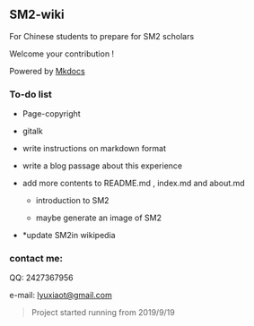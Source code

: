 ## SM2-wiki

For Chinese students to prepare for SM2 scholars

Welcome your contribution !

Powered by [Mkdocs](www.mkdocs.org)

### To-do list

- Page-copyright

- gitalk

- write instructions on markdown format

- write a blog passage about this experience

- add more contents to README.md , index.md and about.md

  - introduction to SM2 
  
  - maybe generate an image of SM2
  
- *update SM2in wikipedia


### contact me:

QQ: 2427367956

e-mail: lyuxiaot@gmail.com


> Project started running from 2019/9/19
